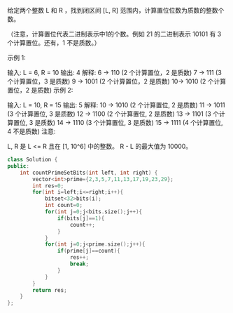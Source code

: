 给定两个整数 L 和 R ，找到闭区间 [L, R] 范围内，计算置位位数为质数的整数个数。

（注意，计算置位代表二进制表示中1的个数。例如 21 的二进制表示 10101 有 3 个计算置位。还有，1 不是质数。）

示例 1:

输入: L = 6, R = 10
输出: 4
解释:
6 -> 110 (2 个计算置位，2 是质数)
7 -> 111 (3 个计算置位，3 是质数)
9 -> 1001 (2 个计算置位，2 是质数)
10-> 1010 (2 个计算置位，2 是质数)
示例 2:

输入: L = 10, R = 15
输出: 5
解释:
10 -> 1010 (2 个计算置位, 2 是质数)
11 -> 1011 (3 个计算置位, 3 是质数)
12 -> 1100 (2 个计算置位, 2 是质数)
13 -> 1101 (3 个计算置位, 3 是质数)
14 -> 1110 (3 个计算置位, 3 是质数)
15 -> 1111 (4 个计算置位, 4 不是质数)
注意:

L, R 是 L <= R 且在 [1, 10^6] 中的整数。
R - L 的最大值为 10000。

```cpp
class Solution {
public:
    int countPrimeSetBits(int left, int right) {
        vector<int>prime={2,3,5,7,11,13,17,19,23,29};
        int res=0;
        for(int i=left;i<=right;i++){
            bitset<32>bits(i);
            int count=0;
            for(int j=0;j<bits.size();j++){
                if(bits[j]==1){
                    count++;
                }
            }
            for(int j=0;j<prime.size();j++){
                if(prime[j]==count){
                    res++;
                    break;
                }
            }
        }
        return res;
    }
};
```

